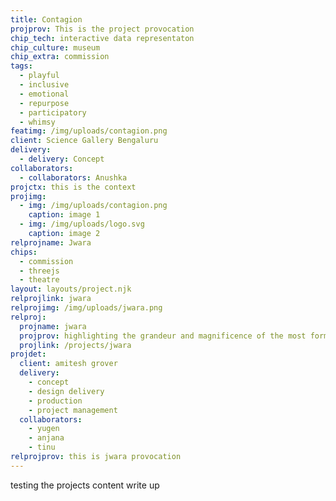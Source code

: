 ```yaml
---
title: Contagion
projprov: This is the project provocation
chip_tech: interactive data representaton
chip_culture: museum
chip_extra: commission
tags:
  - playful
  - inclusive
  - emotional
  - repurpose
  - participatory
  - whimsy
featimg: /img/uploads/contagion.png
client: Science Gallery Bengaluru
delivery:
  - delivery: Concept
collaborators:
  - collaborators: Anushka
projctx: this is the context
projimg:
  - img: /img/uploads/contagion.png
    caption: image 1
  - img: /img/uploads/logo.svg
    caption: image 2
relprojname: Jwara
chips:
  - commission
  - threejs
  - theatre
layout: layouts/project.njk
relprojlink: jwara
relprojimg: /img/uploads/jwara.png
relproj:
  projname: jwara
  projprov: highlighting the grandeur and magnificence of the most formidable herbivore
  projlink: /projects/jwara
projdet:
  client: amitesh grover
  delivery:
    - concept
    - design delivery
    - production
    - project management
  collaborators:
    - yugen
    - anjana
    - tinu
relprojprov: this is jwara provocation
---
```


testing the projects content write up